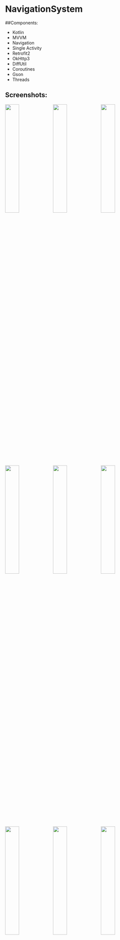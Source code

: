 # NavigationSystem

##Components:

- Kotlin
- MVVM
- Navigation
- Single Activity
- Retrofit2
- OkHttp3
- DiffUtil
- Coroutines
- Gson
- Threads

## Screenshots:

<img src="https://user-images.githubusercontent.com/14277702/199748104-18d6b9ef-0bee-400e-bbfd-6c143694bc7e.jpg" width="30%" height="30%"> <img src="https://user-images.githubusercontent.com/14277702/199748143-82a18cc1-22c9-472b-b52e-4d2a16fd84bf.jpg" width="30%" height="30%"> <img src="https://user-images.githubusercontent.com/14277702/199748171-45ae14d3-8b6d-4512-8208-f2b68207bbb7.jpg" width="30%" height="30%"> <img src="https://user-images.githubusercontent.com/14277702/199748193-bfb4eb1c-275a-4a21-8f69-858a8f394bf4.jpg" width="30%" height="30%"> <img src="https://user-images.githubusercontent.com/14277702/199748223-b91a5daf-bd35-48fb-8c77-05d82b4cc6dc.jpg" width="30%" height="30%"> <img src="https://user-images.githubusercontent.com/14277702/199748241-de7b4849-0037-4adc-aa7c-d7c3335eb1e1.jpg" width="30%" height="30%"> <img src="https://user-images.githubusercontent.com/14277702/199748261-c3a3c065-3ec1-4c27-bf21-ac401793a663.jpg" width="30%" height="30%"> <img src="https://user-images.githubusercontent.com/14277702/199748278-267fba19-6a92-44bc-8aaf-6efa72ac6a67.jpg" width="30%" height="30%"> <img src="https://user-images.githubusercontent.com/14277702/199748311-c2299123-dc83-4aa0-b9ec-dd135af6bc89.jpg" width="30%" height="30%">
